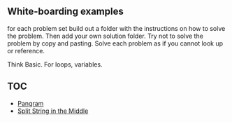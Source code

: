 ## White-boarding examples

for each problem set build out a folder with the instructions on how to solve the problem.  Then add your own solution folder.  Try not to solve the problem by copy and pasting.  Solve each problem as if you cannot look up or reference.

Think Basic.  For loops, variables.

## TOC

 - [Pangram](./pangram)
 - [Split String in the Middle](./splitMiddleStr)
